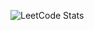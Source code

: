 ![LeetCode Stats](https://leetcard.jacoblin.cool/generalradahnX?theme=dark&font=Baloo%202&ext=heatmap)
